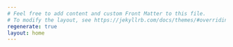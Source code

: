 ```yaml
---
# Feel free to add content and custom Front Matter to this file.
# To modify the layout, see https://jekyllrb.com/docs/themes/#overriding-theme-defaults
regenerate: true
layout: home
---
```

